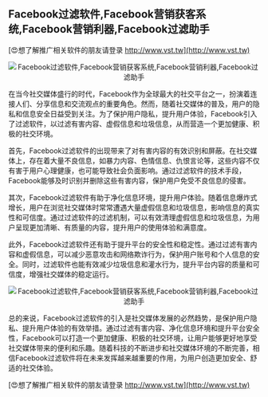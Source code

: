 ## **Facebook过滤软件,Facebook营销获客系统,Facebook营销利器,Facebook过滤助手**

[😍想了解推广相关软件的朋友请登录 http://www.vst.tw](http://www.vst.tw)

 <center><img src="https://vst.tw/MP4/tuiguang/png/0.png" alt="Facebook过滤软件,Facebook营销获客系统,Facebook营销利器,Facebook过滤助手"></center>

在当今社交媒体盛行的时代，Facebook作为全球最大的社交平台之一，扮演着连接人们、分享信息和交流观点的重要角色。然而，随着社交媒体的普及，用户的隐私和信息安全日益受到关注。为了保护用户隐私，提升用户体验，Facebook引入了过滤软件，以过滤有害内容、虚假信息和垃圾信息，从而营造一个更加健康、积极的社交环境。

首先，Facebook过滤软件的出现带来了对有害内容的有效识别和屏蔽。在社交媒体上，存在着大量不良信息，如暴力内容、色情信息、仇恨言论等，这些内容不仅有害于用户心理健康，也可能导致社会负面影响。通过过滤软件的技术手段，Facebook能够及时识别并删除这些有害内容，保护用户免受不良信息的侵害。

其次，Facebook过滤软件有助于净化信息环境，提升用户体验。随着信息爆炸式增长，用户在浏览社交媒体时常常遭遇大量虚假信息和垃圾信息，影响信息的真实性和可信度。通过过滤软件的过滤机制，可以有效清理虚假信息和垃圾信息，为用户呈现更加清晰、有质量的内容，提升用户的使用体验和满意度。

此外，Facebook过滤软件还有助于提升平台的安全性和稳定性。通过过滤有害内容和虚假信息，可以减少恶意攻击和网络欺诈行为，保护用户账号和个人信息的安全。同时，过滤软件也能有效减少垃圾信息和灌水行为，提升平台内容的质量和可信度，增强社交媒体的稳定运行。

 <center><img src="https://vst.tw/MP4/tuiguang/png/0.png" alt="Facebook过滤软件,Facebook营销获客系统,Facebook营销利器,Facebook过滤助手"></center>

总的来说，Facebook过滤软件的引入是社交媒体发展的必然趋势，是保护用户隐私、提升用户体验的有效举措。通过过滤有害内容、净化信息环境和提升平台安全性，Facebook可以打造一个更加健康、积极的社交环境，让用户能够更好地享受社交媒体带来的便利和乐趣。随着科技的不断进步和社交媒体环境的不断完善，相信Facebook过滤软件将在未来发挥越来越重要的作用，为用户创造更加安全、舒适的社交体验。

[😍想了解推广相关软件的朋友请登录 http://www.vst.tw](http://www.vst.tw)



